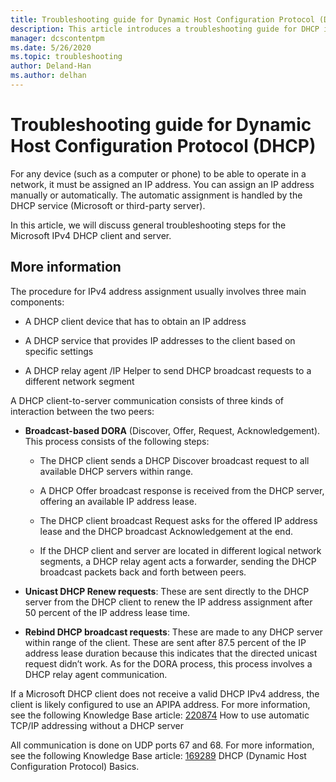 ```yaml
---
title: Troubleshooting guide for Dynamic Host Configuration Protocol (DHCP)
description: This article introduces a troubleshooting guide for DHCP issues.
manager: dcscontentpm
ms.date: 5/26/2020
ms.topic: troubleshooting
author: Deland-Han
ms.author: delhan
---
```

# Troubleshooting guide for Dynamic Host Configuration Protocol (DHCP)

For any device (such as a computer or phone) to be able to operate in a network, it must be assigned an IP address. You can assign an IP address manually or automatically. The automatic assignment is handled by the DHCP service (Microsoft or third-party server).

In this article, we will discuss general troubleshooting steps for the Microsoft IPv4 DHCP client and server.

## More information

The procedure for IPv4 address assignment usually involves three main components:

- A DHCP client device that has to obtain an IP address

- A DHCP service that provides IP addresses to the client based on specific settings

- A DHCP relay agent /IP Helper to send DHCP broadcast requests to a different network segment

A DHCP client-to-server communication consists of three kinds of interaction between the two peers:

- **Broadcast-based DORA** (Discover, Offer, Request, Acknowledgement). This process consists of the following steps:

    - The DHCP client sends a DHCP Discover broadcast request to all available DHCP servers within range.

    - A DHCP Offer broadcast response is received from the DHCP server, offering an available IP address lease.

    - The DHCP client broadcast Request asks for the offered IP address lease and the DHCP broadcast Acknowledgement at the end.

    - If the DHCP client and server are located in different logical network segments, a DHCP relay agent acts a forwarder, sending the DHCP broadcast packets back and forth between peers.

- **Unicast DHCP Renew requests**: These are sent directly to the DHCP server from the DHCP client to renew the IP address assignment after 50 percent of the IP address lease time.

- **Rebind DHCP broadcast requests**: These are made to any DHCP server within range of the client. These are sent after 87.5 percent of the IP address lease duration because this indicates that the directed unicast request didn’t work. As for the DORA process, this process involves a DHCP relay agent communication.

If a Microsoft DHCP client does not receive a valid DHCP IPv4 address, the client is likely configured to use an APIPA address. For more information, see the following Knowledge Base article:
[220874](https://support.microsoft.com/help/220874) How to use automatic TCP/IP addressing without a DHCP server

All communication is done on UDP ports 67 and 68. For more information,
see the following Knowledge Base article:
[169289](https://support.microsoft.com/help/169289) DHCP (Dynamic Host Configuration Protocol) Basics.
